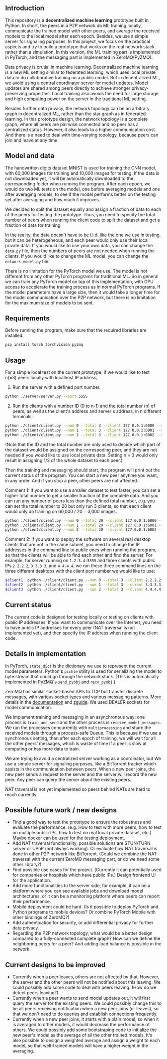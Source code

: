 ## Introduction

This repository is a **decentralized machine learning** prototype built in Python. In short, the peers in a P2P network do ML training locally, communicate the trained model with other peers, and average the received models to the local model after each epoch. Besides, we use a simple server for signaling purposes. In this project, we focus on the practical aspects and try to build a prototype that works on the real network stack rather than a simulation. In this version, the ML training part is implemented in PyTorch, and the messaging part is implemented in ZeroMQ(PyZMQ).

Data privacy is crutial in machine learning. Decentralized machine learning is a new ML setting similar to federated learning, which uses local private data to do collaborative training on a public model. But in decentralized ML, we avoid using a central coordinator server for model updates. Model updates are shared among peers directly to achieve stronger privacy-preserving properties. Local training also avoids the need for large storage and high computing power on the server in the traditional ML setting.

Besides further data privacy, the network topology can be an arbitrary graph in decentralized ML, rather than the star graph as in federated learning. In this prototype design, the network topology is a complete graph, where all peers are pairwise connected and no peer has a centralized status. However, it also leads to a higher communication cost. And there is a need to deal with time-varying topology, because peers can join and leave at any time.

## Model and data

The handwritten digits dataset MNIST is used for training the CNN model, with 60,000 images for training and 10,000 images for testing. If the data is not downloaded yet, it will be automatically downloaded to the corresponding folder when running the program. After each epoch, we would do two ML tests on the model, one before averaging models and one after averaging models, to see if the model performs better on the testing set after averaging and how much it improves. 

We decided to split the dataset equally and assign a fraction of data to each of the peers for testing the prototype. Thus, you need to specify the total number of peers when running the client code to split the dataset and get a fraction of data for training. 

In the reality, the data doesn't have to be i.i.d. like the one we use in testing, but it can be heterogeneous, and each peer would only use their local private data. If you would like to use your own data, you can change the `data.py` file, then the numbers of peers are not needed when running the clients. If you would like to change the ML model, you can change the `network_model.py` file.

There is no limitation for the PyTorch model we use. The model is not different from any other PyTorch programs for traditional ML. So in general we can train any PyTorch model on top of this implementation, with GPU access to accelerate the training process as in normal PyTorch programs. If the model parameters have a large size, then it would take a longer time for the model communication over the P2P network, but there is no limitation for the maximum size of models to be sent.

## Requirements

Before running the program, make sure that the required libraries are installed.

```Bash
pip install torch torchvision pyzmq
```

## Usage

For a simple local test on the current prototype: if we would like to test n(=3) peers locally with localhost IP address,

1. Run the server with a defined port number.
```Bash
python ./server/server.py --port 5555
```

2. Run the clients with a number ID (0 to n-1) and the total number (n) of peers, as well as the client's address and server's address, in n different terminals:
```Bash
python ./client/client.py --num 0 --total 3 --client 127.0.0.1:6000 --server 127.0.0.1:5555
python ./client/client.py --num 1 --total 3 --client 127.0.0.1:6001 --server 127.0.0.1:5555
python ./client/client.py --num 2 --total 3 --client 127.0.0.1:6002 --server 127.0.0.1:5555
```

(Note that the ID and the total number are only used to decide which part of the dataset would be assigned on the correspoding peer, and they are not needed if you would like to use local private data. Setting n = 3 would only result in assigning 1/3 of the whole dataset to each peer.)

Then the training and messaging should start, the program will print out the current status of the program. You can start a new peer anytime you want, in any order. And if you stop a peer, other peers are not affected.

Comment 1: If you want to use a smaller dataset to test faster, you can set a higher total number to get a smaller fraction of the complete data. And you can run any number of peers less than the defined total number, e.g. you can set the total number to 20 but only run 3 clients, so that each client would only do training on 60,000 / 20 = 3,000 images.

```Bash
python ./client/client.py --num 0 --total 20 --client 127.0.0.1:6000 --server 127.0.0.1:5555
python ./client/client.py --num 1 --total 20 --client 127.0.0.1:6001 --server 127.0.0.1:5555
python ./client/client.py --num 2 --total 20 --client 127.0.0.1:6002 --server 127.0.0.1:5555
```

Comment 2: If you want to deploy the software on several real desktop clients that are not in the same subnet, you need to change the IP addresses in the command line to public ones when running the program, so that the clients will be able to find each other and find the server. For example, for server running on `1.2.3.4:5555` and three clients with public IPs `2.2.2.2`, `3.3.3.3`, and `4.4.4.4`, we run these three command lines on the three different desktops with the client port number we would like to use:

```Bash
$client1  python ./client/client.py --num 0 --total 3 --client 2.2.2.2:6000 --server 1.2.3.4:5555 
$client2  python ./client/client.py --num 1 --total 3 --client 3.3.3.3:7000 --server 1.2.3.4:5555 
$client3  python ./client/client.py --num 2 --total 3 --client 4.4.4.4:8000 --server 1.2.3.4:5555 
```

## Current status

The current code is designed for testing locally or testing on clients with public IP addresses. If you want to communicate over the Internet, you need to have public IP addresses for every peer (NAT traversal is not implemented yet), and then specify the IP address when running the client code.

## Details in implementation

In PyTorch, `state_dict` is the dictionary we use to represent the current model parameters. Python's `pickle` utility is used for serializing the model to byte stream that could go through the network stack. (This is automatically implemented in PyZMQ's `send_pyobj` and `recv_pyobj`.)

ZeroMQ has similar socket-based APIs to TCP but transfer discrete messages, with various socket types and various messaging patterns. More details in the [documentation](https://zguide.zeromq.org/) and [zguide](https://zguide.zeromq.org/). We used DEALER sockets for model communication.

We implement training and messaging in an asynchronous way: one process is `train_and_send` and the other process is `receive_model_messages`. We run the processes concurrently with `multiprocessing` and share the received models through a process-safe Queue. This is because if we use a synchronous setting, then after each epoch of training, we will wait for all the other peers’ messages, which is waste of time if a peer is slow at computing or has more data to train.

We are trying to avoid a centralized server working as a coordinator, but We use a simple server for signaling purposes, like a BitTorrent tracker which assists in the communication between peers. When a new peer joins, the new peer sends a request to the server and the server will record the new peer. Any peer can query the server about the existing peers.

NAT traversal is not yet implemented so peers behind NATs are hard to reach currently.

## Possible future work / new designs
- Find a good way to test the prototype to ensure the robustness and evaluate the performance. (e.g. How to test with more peers, how to test on multiple public IPs, how to test on real local private dataset, etc.) Maybe docker can be used for the testing deployment.
- Add NAT traversal functionality, possible solutions are STUN/TURN server or UPnP (not always working). Or evaluate how NAT traversal is done in other P2P network like BitTorrent. (Could we combine the NAT traversal with the current ZeroMQ messaging part, or do we need some other library?)
- Find possible use cases for the project. (Currently it can potentially used for companies or hospitals which have public IPs.) Design frontend UI for the application.
- Add more functionalities to the server side, for example, it can be a platform where you can see available jobs and download
model architectures, or it can be a monitoring platform where peers can report their performance.
- Mobile deployment could be hard. (Is it possible to deploy PyTorch and Python programs to mobile devices? Or combine PyTorch Mobile with other bindings of ZeroMQ?)
- Add authentication for security, or add differential privacy for further data privacy.
- Regarding the P2P network topology, what would be a better design compared to a fully-connected complete graph? How can we define the neighboring peers for a peer? And adding load balance is possible in the network.

## Current designs to be improved
- Currently when a peer leaves, others are not affected by that. However, the server and the other peers will not be notified about this leaving. We could possibly add some code to deal with peers leaving. (How do we detect peers leaving?)
- Currently when a peer wants to send model updates out, it will first query the server for the existing peers. We could possibly change this to be all peers receiving notification when a new peer joins (or leaves), so that we don't need to do queries and establish connections frequently.
- Currently when a new peer joins, it starts with a plain model, so when it is averaged to other models, it would decrease the performance of others. We could possibly add some bootstraping code to initialize the new peer's model as the average of all the other trained models. It's also possible to design a weighted average and assign a weight to each model, so that well-trained models will have a higher weight in the averaging.


